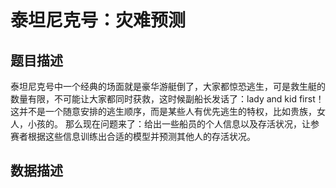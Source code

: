 # 泰坦尼克号：灾难预测

## 题目描述

泰坦尼克号中一个经典的场面就是豪华游艇倒了，大家都惊恐逃生，可是救生艇的数量有限，不可能让大家都同时获救，这时候副船长发话了：lady and kid first！这并不是一个随意安排的逃生顺序，而是某些人有优先逃生的特权，比如贵族，女人，小孩的。 那么现在问题来了：给出一些船员的个人信息以及存活状况，让参赛者根据这些信息训练出合适的模型并预测其他人的存活状况。

 
## 数据描述
